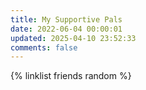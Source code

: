 ```yaml
---
title: My Supportive Pals
date: 2022-06-04 00:00:01
updated: 2025-04-10 23:52:33
comments: false
---
```

{% linklist friends random %}

